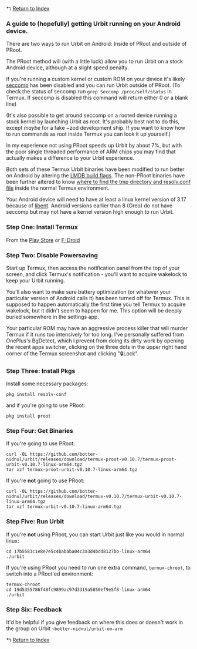 ↰ [Return to Index](index.md)

### A guide to (hopefully) getting Urbit running on your Android device.

There are two ways to run Urbit on Android: Inside of PRoot and outside of PRoot.

The PRoot method will (with a little luck) allow you to run Urbit on a stock Android device, although at a slight speed penalty.

If you're running a custom kernel or custom ROM on your device it's likely [seccomp](https://en.wikipedia.org/wiki/Seccomp) has been disabled and you can run Urbit outside of PRoot. (To check the status of seccomp run `grep Seccomp /proc/self/status` in Termux. If seccomp is disabled this command will return either 0 or a blank line)

(It's also possible to get around seccomp on a rooted device running a stock kernel by launching Urbit as root. It's probably best not to do this, except *maybe* for a fake ~zod development ship. If you want to know how to run commands as root inside Termux you can look it up yourself.)

In my experience not using PRoot speeds up Urbit by about 7%, but with the poor single threaded performance of ARM chips you may find that actually makes a difference to your Urbit experience.

Both sets of these Termux Urbit binaries have been modified to run better on Android by altering the [LMDB build flags](https://github.com/botter-nidnul/urbit/commit/58ab2fbef177d8de9da10f8f8e407c6e3bc45295). The non-PRoot binaries have been further altered to know [where to find the tmp directory and resolv.conf file](https://github.com/botter-nidnul/urbit/commit/8ff6bc672d3975bb9ab1b1c2ec785d8273f81b75) inside the normal Termux environment.

Your Android device will need to have at least a linux kernel version of 3.17 because of [libent](https://github.com/urbit/libent). Android versions earlier than 8 (Oreo) do not have seccomp but may not have a kernel version high enough to run Urbit.

### Step One: Install Termux

From the [Play Store](https://play.google.com/store/apps/details?id=com.termux) or
[F-Droid](https://f-droid.org/repository/browse/?fdid=com.termux)

### Step Two: Disable Powersaving

Start up Termux, then access the notification panel from the top of your screen, and click Termux's notification - you'll want to acquire wakelock to keep your Urbit running.

You'll also want to make sure battery optimization (or whatever your particular version of Android calls it) has been turned off for Termux. This is supposed to happen automatically the first time you tell Termux to acquire wakelock, but it didn't seem to happen for me. This option will be deeply buried somewhere in the settings app.

Your particular ROM may have an aggressive process killer that will murder Termux if it runs too intensively for too long. I've personally suffered from OnePlus's BgDetect, which I prevent from doing its dirty work by opening the recent apps switcher, clicking on the three dots in the upper right hand corner of the Termux screenshot and clicking "🔒Lock".

### Step Three: Install Pkgs

Install some necessary packages:

`pkg install resolv-conf`

and if you're going to use PRoot:

`pkg install proot`

### Step Four: Get Binaries

If you're going to use PRoot:

```
curl -OL https://github.com/botter-nidnul/urbit/releases/download/termux-proot-v0.10.7/termux-proot-urbit-v0.10.7-linux-arm64.tgz
tar xzf termux-proot-urbit-v0.10.7-linux-arm64.tgz
```

If you're **not** going to use PRoot:

```
curl -OL https://github.com/botter-nidnul/urbit/releases/download/termux-v0.10.7/termux-urbit-v0.10.7-linux-arm64.tgz
tar xzf termux-urbit-v0.10.7-linux-arm64.tgz
```

### Step Five: Run Urbit

If you're **not** using PRoot, you can start Urbit just like you would in normal linux:

```
cd 17b5583c1e8e7e5c4bababa04c3a3d4bdd8127bb-linux-arm64
./urbit
```

If you're using PRoot you need to run one extra command, `termux-chroot`, to switch into a PRoot'ed environment:

```
termux-chroot
cd 19d5355786f48fc9899ac97d3319a5850ef9e5f8-linux-arm64
./urbit
```

### Step Six: Feedback

It'd be helpful if you give feedback on where this does or doesn't work in the group on Urbit `~botter-nidnul/urbit-on-arm`

↰ [Return to Index](index.md)

